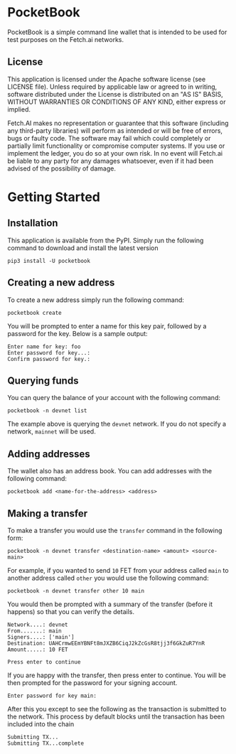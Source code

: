 # PocketBook

PocketBook is a simple command line wallet that is intended to be used for test purposes on the Fetch.ai networks.

## License

This application is licensed under the Apache software license (see LICENSE file). Unless required by
applicable law or agreed to in writing, software distributed under the License is distributed on an
"AS IS" BASIS, WITHOUT WARRANTIES OR CONDITIONS OF ANY KIND, either express or implied.

Fetch.AI makes no representation or guarantee that this software (including any third-party libraries)
will perform as intended or will be free of errors, bugs or faulty code. The software may fail which
could completely or partially limit functionality or compromise computer systems. If you use or
implement the ledger, you do so at your own risk. In no event will Fetch.ai be liable to any party
for any damages whatsoever, even if it had been advised of the possibility of damage.

# Getting Started

## Installation

This application is available from the PyPI. Simply run the following command to download and install the latest version

```
pip3 install -U pocketbook
```

## Creating a new address

To create a new address simply run the following command:

```
pocketbook create
```

You will be prompted to enter a name for this key pair, followed by a password for the key. Below is a sample output:

```
Enter name for key: foo
Enter password for key...:
Confirm password for key.:
```

## Querying funds

You can query the balance of your account with the following command:

```
pocketbook -n devnet list
```

The example above is querying the `devnet` network. If you do not specify a network, `mainnet` will be used.


## Adding addresses

The wallet also has an address book. You can add addresses with the following command:

```
pocketbook add <name-for-the-address> <address>
```

## Making a transfer

To make a transfer you would use the `transfer` command in the following form:

```
pocketbook -n devnet transfer <destination-name> <amount> <source-main>
```

For example, if you wanted to send `10` FET from your address called `main` to another address called `other` you would
use the following command:

```
pocketbook -n devnet transfer other 10 main
```

You would then be prompted with a summary of the transfer (before it happens) so that you can verify the details.

```
Network....: devnet
From.......: main
Signers....: ['main']
Destination: UAHCrmwEEmYBNFt8mJXZB6CiqJ2kZcGsR8tjj3f6GkZuR7YnR
Amount.....: 10 FET
    
Press enter to continue
```

If you are happy with the transfer, then press enter to continue. You will be then prompted for the password for your
signing account.

```
Enter password for key main:
```

After this you except to see the following as the transaction is submitted to the network. This process by default 
blocks until the transaction has been included into the chain

```
Submitting TX...
Submitting TX...complete
```
